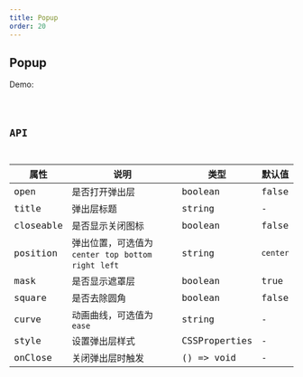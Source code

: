 ```yaml
---
title: Popup
order: 20
---
```


## Popup

Demo:

<code src="./popup/index.tsx" />

## API

| 属性      | 说明                                                      | 类型          | 默认值   |
| --------- | --------------------------------------------------------- | ------------- | -------- |
| open      | 是否打开弹出层                                            | boolean       | false    |
| title     | 弹出层标题                                                | string        | -        |
| closeable | 是否显示关闭图标                                          | boolean       | false    |
| position  | 弹出位置，可选值为 `center` `top` `bottom` `right` `left` | string        | `center` |
| mask      | 是否显示遮罩层                                            | boolean       | true     |
| square    | 是否去除圆角                                              | boolean       | false    |
| curve     | 动画曲线，可选值为 `ease`                                 | string        | -        |
| style     | 设置弹出层样式                                            | CSSProperties | -        |
| onClose   | 关闭弹出层时触发                                          | () => void    | -        |
